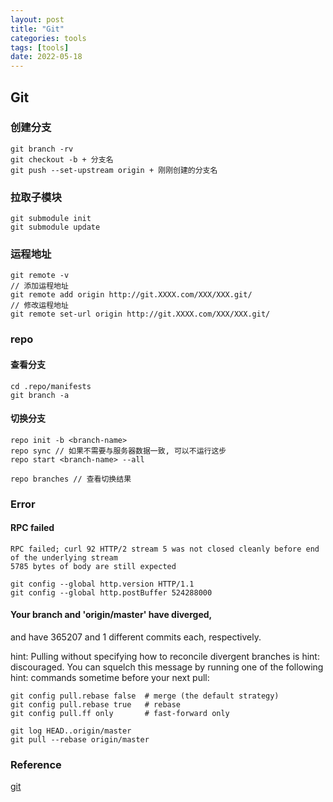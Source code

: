 ```yaml
---
layout: post
title: "Git"
categories: tools
tags: [tools]
date: 2022-05-18
---
```


## Git

### 创建分支

    git branch -rv
    git checkout -b + 分支名
    git push --set-upstream origin + 刚刚创建的分支名

### 拉取子模块

    git submodule init
    git submodule update

### 运程地址

    git remote -v
    // 添加运程地址
    git remote add origin http://git.XXXX.com/XXX/XXX.git/
    // 修改运程地址
    git remote set-url origin http://git.XXXX.com/XXX/XXX.git/

### repo

#### 查看分支

    cd .repo/manifests
    git branch -a

#### 切换分支

    repo init -b <branch-name>
    repo sync // 如果不需要与服务器数据一致, 可以不运行这步
    repo start <branch-name> --all

    repo branches // 查看切换结果

### Error

#### RPC failed
    RPC failed; curl 92 HTTP/2 stream 5 was not closed cleanly before end of the underlying stream
    5785 bytes of body are still expected

    git config --global http.version HTTP/1.1
    git config --global http.postBuffer 524288000

#### Your branch and 'origin/master' have diverged,
and have 365207 and 1 different commits each, respectively.

hint: Pulling without specifying how to reconcile divergent branches is
hint: discouraged. You can squelch this message by running one of the following
hint: commands sometime before your next pull:

    git config pull.rebase false  # merge (the default strategy)
    git config pull.rebase true   # rebase
    git config pull.ff only       # fast-forward only

    git log HEAD..origin/master
    git pull --rebase origin/master





### Reference
[git](https://git-scm.com/book/zh/v2/%E8%B5%B7%E6%AD%A5-%E5%85%B3%E4%BA%8E%E7%89%88%E6%9C%AC%E6%8E%A7%E5%88%B6)  
